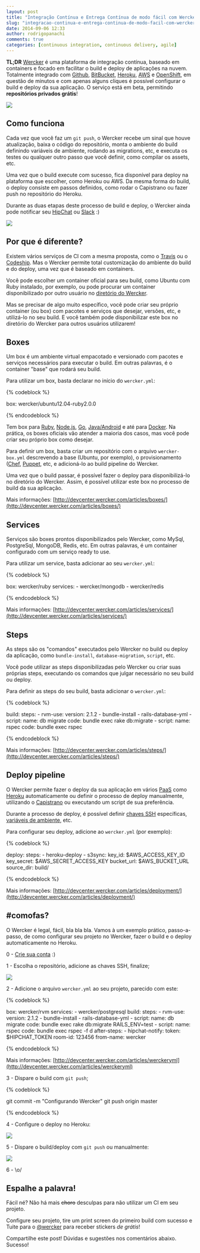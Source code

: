 ```yaml
---
layout: post
title: "Integração Contínua e Entrega Contínua de modo fácil com Wercker"
slug: "integracao-continua-e-entrega-continua-de-modo-facil-com-wercker"
date: 2014-09-06 12:33
author: rodrigopanachi
comments: true
categories: [continuous integration, continuous delivery, agile]
---
```


**TL;DR** [Wercker](http://wercker.com/) é uma plataforma de integração contínua, baseado em
containers e focado em facilitar o build e deploy de aplicações na nuvem. Totalmente
integrado com [Github](http://github.com), [BitBucket](BitBucket), [Heroku](Heroku),
[AWS](http://aws.amazon.com/) e [OpenShift](https://www.openshift.com/), em questão de minutos e com apenas alguns cliques
é possível configurar o build e deploy da sua aplicação. O serviço está em beta, permitindo
**repositórios privados grátis**!

![](/images/posts/wercker-1.png)

## Como funciona

Cada vez que você faz um `git push`, o Wercker recebe um sinal que houve atualização,
baixa o código do repositório, monta o ambiente do build definindo variáveis de ambiente,
rodando as migrations, etc, e executa os testes ou qualquer outro passo que você definir, como compilar os assets, etc.

Uma vez que o build execute com sucesso, fica disponível para deploy na plataforma que escolher,
como Heroku ou AWS. Da mesma forma do build, o deploy consiste em passos definidos, como rodar o
Capistrano ou fazer push no repositório do Heroku.

Durante as duas etapas deste processo de build e deploy, o Wercker ainda pode notificar seu
[HipChat](https://www.hipchat.com/) ou [Slack](https://slack.com/) :)

![](/images/posts/wercker-2.png)

## Por que é diferente?

Existem vários serviços de CI com a mesma proposta, como o [Travis](https://travis-ci.org/) ou o
[Codeship](https://www.codeship.io/). Mas o Wercker permite total customização do ambiente do build
e do deploy, uma vez que é baseado em containers.

Você pode escolher um container oficial para seu build, como Ubuntu com Ruby instalado, por
exemplo, ou pode procurar um container disponibilizado por outro usuário no [diretório do Wercker](https://app.wercker.com/#explore/boxes/search/).

Mas se precisar de algo muito específico, você pode criar seu próprio container (ou box) com pacotes e serviços
que desejar, versões, etc, e utilizá-lo no seu build. E você também pode disponibilizar este box
no diretório do Wercker para outros usuários utilizarem!

## Boxes

Um box é um ambiente virtual empacotado e versionado com pacotes e serviços necessários para executar o build.
Em outras palavras, é o container "base" que rodará seu build.

Para utilizar um box, basta declarar no início do `wercker.yml`:

{% codeblock %}

box: wercker/ubuntu12.04-ruby2.0.0

{% endcodeblock %}

Tem box para [Ruby](http://devcenter.wercker.com/articles/languages/ruby.html),
[Node.js](http://devcenter.wercker.com/articles/languages/nodejs.html),
[Go](http://devcenter.wercker.com/articles/languages/go.html),
[Java/Android](http://devcenter.wercker.com/articles/languages/android.html)
e até para [Docker](http://blog.wercker.com/2013/11/28/Announcing-docker-support.html). Na prática,
os boxes oficiais vão atender a maioria dos casos, mas você pode criar seu próprio box como desejar.

Para definir um box, basta criar um repositório com o arquivo `wercker-box.yml` descrevendo a base
(Ubuntu, por exemplo), o provisionamento ([Chef](http://www.getchef.com/chef/),
[Puppet](http://puppetlabs.com/), etc, e adicioná-lo ao build pipeline do Wercker.

Uma vez que o build passar, é possível fazer o deploy para disponibilizá-lo no diretório do
Wercker. Assim, é possível utilizar este box no processo de build da sua aplicação.

Mais informações: [http://devcenter.wercker.com/articles/boxes/](http://devcenter.wercker.com/articles/boxes/)

## Services

Serviços são boxes prontos disponibilizados pelo Wercker, como MySql, PostgreSql, MongoDB, Redis,
etc. Em outras palavras, é um container configurado com um serviço ready to use.

Para utilizar um service, basta adicionar ao seu `wercker.yml`:

{% codeblock %}

box: wercker/ruby
services:
    - wercker/mongodb
    - wercker/redis

{% endcodeblock %}

Mais informações: [http://devcenter.wercker.com/articles/services/](http://devcenter.wercker.com/articles/services/)

## Steps

As steps são os "comandos" executados pelo Wercker no build ou deploy da aplicação, como
`bundle-install`, `database-migration`, `script`, etc.

Você pode utilizar as steps disponibilizadas pelo Wercker ou criar suas próprias steps,
executando os comandos que julgar necessário no seu build ou deploy.

Para definir as steps do seu build, basta adicionar o `wercker.yml`:

{% codeblock %}

build:
    steps:
        - rvm-use:
            version: 2.1.2
        - bundle-install
        - rails-database-yml
        - script:
            name: db migrate
            code: bundle exec rake db:migrate
        - script:
            name: rspec
            code: bundle exec rspec

{% endcodeblock %}

Mais informações: [http://devcenter.wercker.com/articles/steps/](http://devcenter.wercker.com/articles/steps/)

## Deploy pipeline

O Wercker permite fazer o deploy da sua aplicação em vários [PaaS](http://en.wikipedia.org/wiki/Platform_as_a_service)
como [Heroku](https://www.heroku.com/) automaticamente ou definir o processo de deploy manualmente,
utilizando o [Capistrano](http://capistranorb.com/) ou executando um script de sua preferência.

Durante a processo de deploy, é possível definir [chaves SSH](http://devcenter.wercker.com/articles/gettingstarted/repositoryaccess.html) específicas, [variáveis de ambiente](http://devcenter.wercker.com/articles/steps/variables.html), etc.

Para configurar seu deploy, adicione ao `wercker.yml` (por exemplo):

{% codeblock %}

deploy:
    steps:
        - heroku-deploy
        - s3sync:
            key_id: $AWS_ACCESS_KEY_ID
            key_secret: $AWS_SECRET_ACCESS_KEY
            bucket_url: $AWS_BUCKET_URL
            source_dir: build/

{% endcodeblock %}

Mais informações: [http://devcenter.wercker.com/articles/deployment/](http://devcenter.wercker.com/articles/deployment/)

## #comofas?

O Wercker é legal, fácil, bla bla bla. Vamos à um exemplo prático, passo-a-passo, de como configurar
seu projeto no Wercker, fazer o build e o deploy automaticamente no Heroku.

0 - [Crie sua conta](https://app.wercker.com/users/new) :)

1 - Escolha o repositório, adicione as chaves SSH, finalize;

![](/images/posts/wercker-gs.png)

2 - Adicione o arquivo `wercker.yml` ao seu projeto, parecido com este:

{% codeblock %}

box: wercker/rvm
services:
    - wercker/postgresql
build:
    steps:
        - rvm-use:
            version: 2.1.2
        - bundle-install
        - rails-database-yml
        - script:
            name: db migrate
            code: bundle exec rake db:migrate RAILS_ENV=test
        - script:
            name: rspec
            code: bundle exec rspec -f d
    after-steps:
        - hipchat-notify:
            token: $HIPCHAT_TOKEN
            room-id: 123456
            from-name: wercker

{% endcodeblock %}

Mais informações: [http://devcenter.wercker.com/articles/werckeryml](http://devcenter.wercker.com/articles/werckeryml)

3 - Dispare o build com `git push`;

{% codeblock %}

git commit -m "Configurando Wercker"
git push origin master

{% endcodeblock %}

4 - Configure o deploy no Heroku:

![](/images/posts/wercker-deploy.png)

5 - Dispare o build/deploy com `git push` ou manualmente:

![](/images/posts/wercker-deploy-build.png)

6 - \o/

## Espalhe a palavra!

Fácil né? Não há mais ~~choro~~ desculpas para não utilizar um CI em seu projeto.

Configure seu projeto, tire um print screen do primeiro build com sucesso e Tuite para o
[@wercker](https://twitter.com/Wercker) para receber stickers _de grátis_!

Compartilhe este post! Dúvidas e sugestões nos comentários abaixo. Sucesso!
